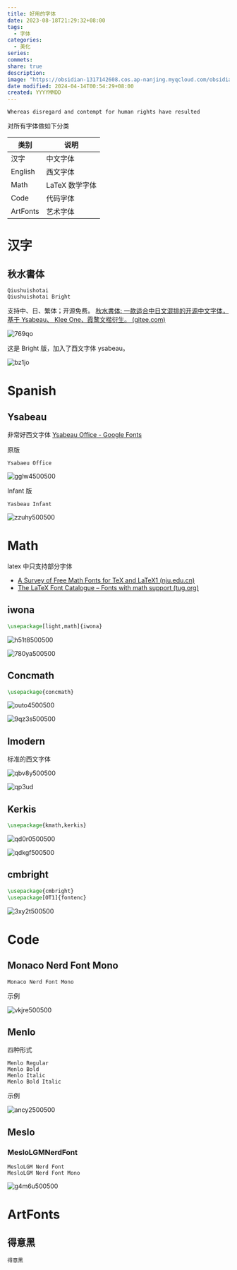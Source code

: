 ```yaml
---
title: 好用的字体
date: 2023-08-18T21:29:32+08:00
tags:
  - 字体
categories:
  - 美化
series:
commets:
share: true
description:
image: "https://obsidian-1317142608.cos.ap-nanjing.myqcloud.com/obsidian/20240416025256.png"
date modified: 2024-04-14T00:54:29+08:00
created: YYYYMMDD
---
```


```
Whereas disregard and contempt for human rights have resulted
```

对所有字体做如下分类

| 类别     | 说明           |
| -------- | -------------- |
| 汉字     | 中文字体       |
| English  | 西文字体       |
| Math     | LaTeX 数学字体 |
| Code     | 代码字体       |
| ArtFonts | 艺术字体       |

# 汉字

## 秋水書体

```
Qiushuishotai
Qiushuishotai Bright
```

支持中、日、繁体；开源免费。
[秋水書体: 一款适合中日文混排的开源中文字体，基于 Ysabeau、 Klee One、霞鹜文楷衍生。 (gitee.com)](https://gitee.com/NoHeartPen/QiushuiShotai)

![769qo](https://obsidian-1317142608.cos.ap-nanjing.myqcloud.com/obsidian/769qo.png?imageSlim)

这是 Bright 版，加入了西文字体 ysabeau。

![bz1jo](https://obsidian-1317142608.cos.ap-nanjing.myqcloud.com/obsidian/bz1jo.png?imageSlim)

# Spanish

## Ysabeau

非常好西文字体
[Ysabeau Office - Google Fonts](https://fonts.google.com/specimen/Ysabeau+Office?query=ysabeau)

原版

```
Ysabaeu Office
```

![gglw4500500](https://obsidian-1317142608.cos.ap-nanjing.myqcloud.com/obsidian/gglw4.png?imageSlim)

Infant 版

```
Yasbeau Infant
```

![zzuhy500500](https://obsidian-1317142608.cos.ap-nanjing.myqcloud.com/obsidian/zzuhy.png?imageSlim)

# Math

latex 中只支持部分字体

- [A Survey of Free Math Fonts for TeX and LaTeX1 (nju.edu.cn)](https://mirrors.nju.edu.cn/CTAN/info/Free_Math_Font_Survey/en/survey.html)
- [The LaTeX Font Catalogue – Fonts with math support (tug.org)](https://tug.org/FontCatalogue/mathfonts.html)

## iwona

```tex
\usepackage[light,math]{iwona}
```

![h51t8500500](https://obsidian-1317142608.cos.ap-nanjing.myqcloud.com/obsidian/h51t8.png?imageSlim)

![780ya500500](https://obsidian-1317142608.cos.ap-nanjing.myqcloud.com/obsidian/780ya.png?imageSlim)

## Concmath

```latex
\usepackage{concmath}
```

![outo4500500](https://obsidian-1317142608.cos.ap-nanjing.myqcloud.com/obsidian/outo4.png?imageSlim)

![9qz3s500500](https://obsidian-1317142608.cos.ap-nanjing.myqcloud.com/obsidian/9qz3s.png?imageSlim)

## lmodern

标准的西文字体

![qbv8y500500](https://obsidian-1317142608.cos.ap-nanjing.myqcloud.com/obsidian/qbv8y.png?imageSlim)

![qp3ud](https://obsidian-1317142608.cos.ap-nanjing.myqcloud.com/obsidian/qp3ud.png?imageSlim)

## Kerkis

```latex
\usepackage{kmath,kerkis}
```

![qd0r0500500](https://obsidian-1317142608.cos.ap-nanjing.myqcloud.com/obsidian/qd0r0.png?imageSlim)

![qdkgf500500](https://obsidian-1317142608.cos.ap-nanjing.myqcloud.com/obsidian/qdkgf.png?imageSlim)

## cmbright

```latex
\usepackage{cmbright}
\usepackage[OT1]{fontenc}
```

![3xy2t500500](https://obsidian-1317142608.cos.ap-nanjing.myqcloud.com/obsidian/3xy2t.png?imageSlim)

# Code

## Monaco Nerd Font Mono

```
Monaco Nerd Font Mono
```

示例

![vkjre500500](https://obsidian-1317142608.cos.ap-nanjing.myqcloud.com/obsidian/vkjre.png?imageSlim)

## Menlo

四种形式

```
Menlo Regular
Menlo Bold
Menlo Italic
Menlo Bold Italic
```

示例

![ancy2500500](https://obsidian-1317142608.cos.ap-nanjing.myqcloud.com/obsidian/ancy2.png?imageSlim)

## Meslo

### MesloLGMNerdFont

```
MesloLGM Nerd Font
MesloLGM Nerd Font Mono
```

![g4m6u500500](https://obsidian-1317142608.cos.ap-nanjing.myqcloud.com/obsidian/g4m6u.png?imageSlim)

# ArtFonts

## 得意黑

```
得意黑
```
